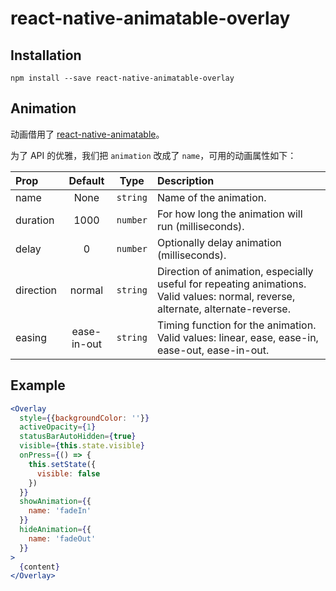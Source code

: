 # react-native-animatable-overlay

## Installation

```shell
npm install --save react-native-animatable-overlay
```

## Animation

动画借用了 [react-native-animatable](https://github.com/oblador/react-native-animatable#properties)。

为了 API 的优雅，我们把 `animation` 改成了 `name`，可用的动画属性如下：

| Prop       | Default     | Type     | Description                                         |
| :--------- |:-----------:| :-------:| :---------------------------------------------------|
| name       | None        | `string` | Name of the animation.                              |
| duration   | 1000        | `number` | For how long the animation will run (milliseconds). |
| delay      | 0           | `number` | Optionally delay animation (milliseconds).          |
| direction  | normal      | `string` | Direction of animation, especially useful for repeating animations. Valid values: normal, reverse, alternate, alternate-reverse.         |
| easing     | ease-in-out | `string` | Timing function for the animation. Valid values: linear, ease, ease-in, ease-out, ease-in-out.          |

## Example

```jsx
<Overlay
  style={{backgroundColor: ''}}
  activeOpacity={1}
  statusBarAutoHidden={true}
  visible={this.state.visible}
  onPress={() => {
    this.setState({
      visible: false
    })
  }}
  showAnimation={{
    name: 'fadeIn'
  }}
  hideAnimation={{
    name: 'fadeOut'
  }}
>
  {content}
</Overlay>
```
